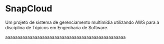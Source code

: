 # SnapCloud
Um projeto de sistema de gerenciamento multimídia utilizando AWS para a disciplina de Tópicos em Engenharia de Software.

aaaaaaaaaaaaaaaaaaaaaaaaaaaaaaaaaaaaaaaaaaaaaaaaa